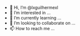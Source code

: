 - 👋 Hi, I’m @lxguilhermexl
- 👀 I’m interested in ...
- 🌱 I’m currently learning ...
- 💞️ I’m looking to collaborate on ...
- 📫 How to reach me ...

<!---
lxguilhermexl/lxguilhermexl is a ✨ special ✨ repository because its `README.md` (this file) appears on your GitHub profile.
You can click the Preview link to take a look at your changes.
--->
